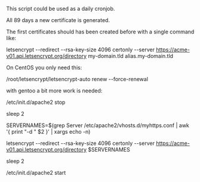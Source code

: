 This script could be used as a  daily cronjob.

All 89 days a new certificate is generated.

The first certificates should has been created before with a single command like:


letsencrypt --redirect --rsa-key-size 4096 certonly  --server https://acme-v01.api.letsencrypt.org/directory my-domain.tld alias.my-domain.tld


On CentOS you only need this:


/root/letsencrypt/letsencrypt-auto renew --force-renewal

with gentoo a bit more work is needed:

/etc/init.d/apache2 stop

sleep 2

SERVERNAMES=$(grep Server /etc/apache2/vhosts.d/myhttps.conf | awk '{ print "-d " $2 }' | xargs echo -n)

letsencrypt --redirect --rsa-key-size 4096 certonly  --server https://acme-v01.api.letsencrypt.org/directory $SERVERNAMES

sleep 2

/etc/init.d/apache2 start

